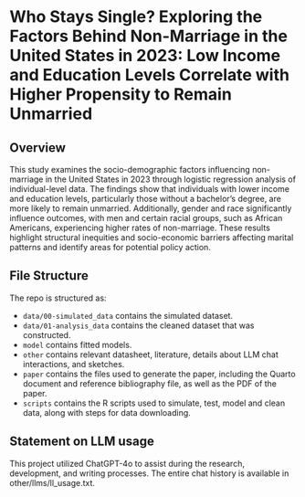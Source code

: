 # Who Stays Single? Exploring the Factors Behind Non-Marriage in the United States in 2023: Low Income and Education Levels Correlate with Higher Propensity to Remain Unmarried

## Overview

This study examines the socio-demographic factors influencing non-marriage in the United States in 2023 through logistic regression analysis of individual-level data. The findings show that individuals with lower income and education levels, particularly those without a bachelor’s degree, are more likely to remain unmarried. Additionally, gender and race significantly influence outcomes, with men and certain racial groups, such as African Americans, experiencing higher rates of non-marriage. These results highlight structural inequities and socio-economic barriers affecting marital patterns and identify areas for potential policy action.


## File Structure

The repo is structured as:

-   `data/00-simulated_data` contains the simulated dataset.
-   `data/01-analysis_data` contains the cleaned dataset that was constructed.
-   `model` contains fitted models. 
-   `other` contains relevant datasheet, literature, details about LLM chat interactions, and sketches.
-   `paper` contains the files used to generate the paper, including the Quarto document and reference bibliography file, as well as the PDF of the paper. 
-   `scripts` contains the R scripts used to simulate, test, model and clean data, along with steps for data downloading.


## Statement on LLM usage

This project utilized ChatGPT-4o to assist during the research, development, and writing processes. The entire chat history is available in other/llms/ll_usage.txt.
